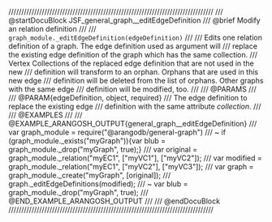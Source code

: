 ////////////////////////////////////////////////////////////////////////////////
/// @startDocuBlock JSF_general_graph__editEdgeDefinition
/// @brief Modify an relation definition
///
/// `graph_module._editEdgeDefinition(edgeDefinition)`
///
/// Edits one relation definition of a graph. The edge definition used as argument will
/// replace the existing edge definition of the graph which has the same collection.
/// Vertex Collections of the replaced edge definition that are not used in the new
/// definition will transform to an orphan. Orphans that are used in this new edge
/// definition will be deleted from the list of orphans. Other graphs with the same edge
/// definition will be modified, too.
///
/// @PARAMS
///
/// @PARAM{edgeDefinition, object, required}
/// The edge definition to replace the existing edge
/// definition with the same attribute *collection*.
///
/// @EXAMPLES
///
/// @EXAMPLE_ARANGOSH_OUTPUT{general_graph__editEdgeDefinition}
///   var graph_module = require("@arangodb/general-graph")
/// ~ if (graph_module._exists("myGraph")){var blub = graph_module._drop("myGraph", true);}
///   var original = graph_module._relation("myEC1", ["myVC1"], ["myVC2"]);
///   var modified = graph_module._relation("myEC1", ["myVC2"], ["myVC3"]);
///   var graph = graph_module._create("myGraph", [original]);
///   graph._editEdgeDefinitions(modified);
/// ~ var blub = graph_module._drop("myGraph", true);
/// @END_EXAMPLE_ARANGOSH_OUTPUT
///
/// @endDocuBlock
////////////////////////////////////////////////////////////////////////////////